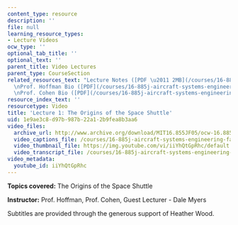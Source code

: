 ```yaml
---
content_type: resource
description: ''
file: null
learning_resource_types:
- Lecture Videos
ocw_type: ''
optional_tab_title: ''
optional_text: ''
parent_title: Video Lectures
parent_type: CourseSection
related_resources_text: "Lecture Notes ([PDF \u2011 2MB](/courses/16-885j-aircraft-systems-engineering-fall-2005/resources/myers_shtl_orign))\n\
  \nProf. Hoffman Bio ([PDF](/courses/16-885j-aircraft-systems-engineering-fall-2005/resources/hoffman_bio))\n\
  \nProf. Cohen Bio ([PDF](/courses/16-885j-aircraft-systems-engineering-fall-2005/resources/cohen_bio))"
resource_index_text: ''
resourcetype: Video
title: 'Lecture 1: The Origins of the Space Shuttle'
uid: 1e9ae3c8-d97b-987b-22a1-2b9fea8b3aa6
video_files:
  archive_url: http://www.archive.org/download/MIT16.855JF05/ocw-16.885-08sep2005-220k.mp4
  video_captions_file: /courses/16-885j-aircraft-systems-engineering-fall-2005/e6a5fc45bcdf57debb9b641b2c13c43b_iiYhQtGpRhc.vtt
  video_thumbnail_file: https://img.youtube.com/vi/iiYhQtGpRhc/default.jpg
  video_transcript_file: /courses/16-885j-aircraft-systems-engineering-fall-2005/d847603cbfaf3c80f62ba0cf2f0ffd14_iiYhQtGpRhc.pdf
video_metadata:
  youtube_id: iiYhQtGpRhc
---
```


**Topics covered:** The Origins of the Space Shuttle

**Instructor:** Prof. Hoffman, Prof. Cohen, Guest Lecturer - Dale Myers

Subtitles are provided through the generous support of Heather Wood.